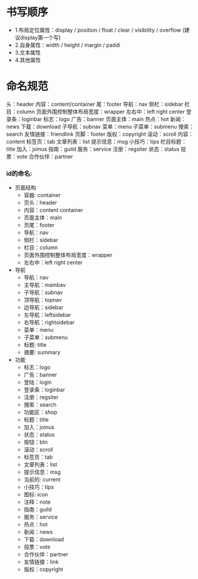 # 书写顺序
- 1.布局定位属性：display / position / float / clear / visibility / overflow (建议display第一个写)
- 2.自身属性：width / height / margin / paddi
- 3.文本属性
- 4.其他属性

# 命名规范
头：header 
内容：content/container 
尾：footer 
导航：nav 
侧栏：sidebar 
栏目：column 
页面外围控制整体布局宽度：wrapper 
左右中：left right center 
登录条：loginbar 
标志：logo 
广告：banner 
页面主体：main 
热点：hot 
新闻：news 
下载：download 
子导航：subnav 
菜单：menu 
子菜单：submenu 
搜索：search 
友情链接：friendlink 
页脚：footer 
版权：copyright 
滚动：scroll 
内容：content 
标签页：tab 
文章列表：list 
提示信息：msg 
小技巧：tips 
栏目标题：title 
加入：joinus 
指南：guild 
服务：service 
注册：regsiter 
状态：status 
投票：vote 
合作伙伴：partner

### **id的命名:**

-   页面结构 
	- 容器: container 
	- 页头：header 
	- 内容：content container 
	- 页面主体：main 
	- 页尾：footer 
	- 导航：nav 
	- 侧栏：sidebar 
	- 栏目：column 
	- 页面外围控制整体布局宽度：wrapper 
	- 左右中：left right center
-   导航 
	- 导航：nav 
	- 主导航：mainbav 
	- 子导航：subnav 
	- 顶导航：topnav 
	- 边导航：sidebar 
	- 左导航：leftsidebar 
	- 右导航：rightsidebar 
	- 菜单：menu 
	- 子菜单：submenu 
	- 标题: title 
	- 摘要: summary
-   功能 
	- 标志：logo 
	- 广告：banner 
	- 登陆：login 
	- 登录条：loginbar 
	- 注册：regsiter 
	- 搜索：search 
	- 功能区：shop 
	- 标题：title 
	- 加入：joinus 
	- 状态：status 
	- 按钮：btn 
	- 滚动：scroll 
	- 标签页：tab 
	- 文章列表：list 
	- 提示信息：msg 
	- 当前的: current 
	- 小技巧：tips 
	- 图标: icon 
	- 注释：note 
	- 指南：guild 
	- 服务：service 
	- 热点：hot 
	- 新闻：news 
	- 下载：download 
	- 投票：vote 
	- 合作伙伴：partner 
	- 友情链接：link 
	- 版权：copyright
